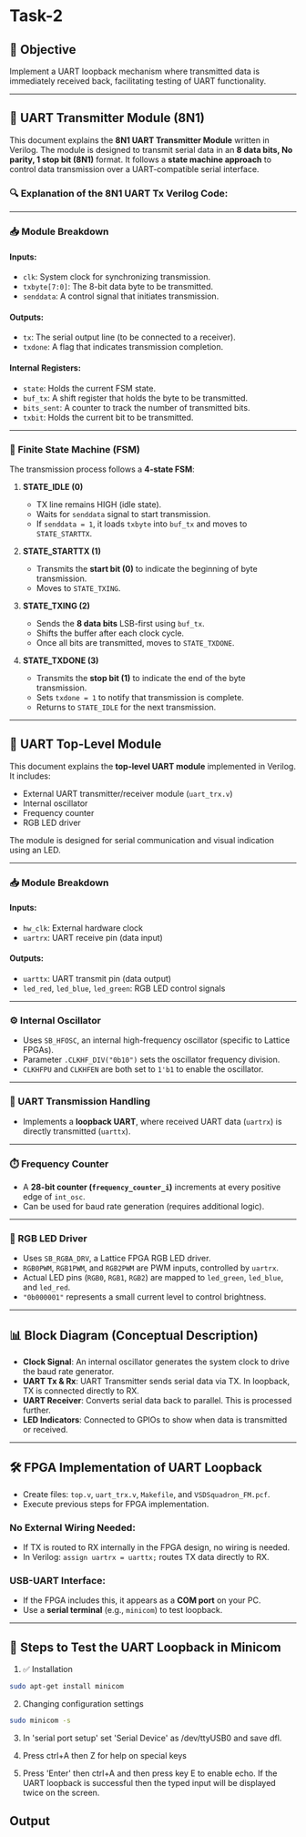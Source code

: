 # Task-2

## 🎯 Objective  
Implement a UART loopback mechanism where transmitted data is immediately received back, facilitating testing of UART functionality.

---

## 🧩 UART Transmitter Module (8N1)

This document explains the **8N1 UART Transmitter Module** written in Verilog. The module is designed to transmit serial data in an **8 data bits, No parity, 1 stop bit (8N1)** format. It follows a **state machine approach** to control data transmission over a UART-compatible serial interface.

### 🔍 Explanation of the 8N1 UART Tx Verilog Code:

---

### 📥 Module Breakdown

#### Inputs:
- `clk`: System clock for synchronizing transmission.  
- `txbyte[7:0]`: The 8-bit data byte to be transmitted.  
- `senddata`: A control signal that initiates transmission.  

#### Outputs:
- `tx`: The serial output line (to be connected to a receiver).  
- `txdone`: A flag that indicates transmission completion.  

#### Internal Registers:
- `state`: Holds the current FSM state.  
- `buf_tx`: A shift register that holds the byte to be transmitted.  
- `bits_sent`: A counter to track the number of transmitted bits.  
- `txbit`: Holds the current bit to be transmitted.  

---

### 🧠 Finite State Machine (FSM)

The transmission process follows a **4-state FSM**:

1. **STATE_IDLE (0)**  
   - TX line remains HIGH (idle state).  
   - Waits for `senddata` signal to start transmission.  
   - If `senddata = 1`, it loads `txbyte` into `buf_tx` and moves to `STATE_STARTTX`.

2. **STATE_STARTTX (1)**  
   - Transmits the **start bit (0)** to indicate the beginning of byte transmission.  
   - Moves to `STATE_TXING`.

3. **STATE_TXING (2)**  
   - Sends the **8 data bits** LSB-first using `buf_tx`.  
   - Shifts the buffer after each clock cycle.  
   - Once all bits are transmitted, moves to `STATE_TXDONE`.

4. **STATE_TXDONE (3)**  
   - Transmits the **stop bit (1)** to indicate the end of the byte transmission.  
   - Sets `txdone = 1` to notify that transmission is complete.  
   - Returns to `STATE_IDLE` for the next transmission.

---

## 🧱 UART Top-Level Module

This document explains the **top-level UART module** implemented in Verilog. It includes:

- External UART transmitter/receiver module (`uart_trx.v`)
- Internal oscillator
- Frequency counter
- RGB LED driver  

The module is designed for serial communication and visual indication using an LED.

---

### 📥 Module Breakdown

#### Inputs:
- `hw_clk`: External hardware clock  
- `uartrx`: UART receive pin (data input)  

#### Outputs:
- `uarttx`: UART transmit pin (data output)  
- `led_red`, `led_blue`, `led_green`: RGB LED control signals  

---

### ⚙️ Internal Oscillator

- Uses `SB_HFOSC`, an internal high-frequency oscillator (specific to Lattice FPGAs).  
- Parameter `.CLKHF_DIV("0b10")` sets the oscillator frequency division.  
- `CLKHFPU` and `CLKHFEN` are both set to `1'b1` to enable the oscillator.

---

### 🔁 UART Transmission Handling

- Implements a **loopback UART**, where received UART data (`uartrx`) is directly transmitted (`uarttx`).

---

### ⏱️ Frequency Counter

- A **28-bit counter (`frequency_counter_i`)** increments at every positive edge of `int_osc`.  
- Can be used for baud rate generation (requires additional logic).

---

### 🔦 RGB LED Driver

- Uses `SB_RGBA_DRV`, a Lattice FPGA RGB LED driver.  
- `RGB0PWM`, `RGB1PWM`, and `RGB2PWM` are PWM inputs, controlled by `uartrx`.  
- Actual LED pins (`RGB0`, `RGB1`, `RGB2`) are mapped to `led_green`, `led_blue`, and `led_red`.  
- `"0b000001"` represents a small current level to control brightness.

---

## 📊 Block Diagram (Conceptual Description)

- **Clock Signal**: An internal oscillator generates the system clock to drive the baud rate generator.
- **UART Tx & Rx**: UART Transmitter sends serial data via TX. In loopback, TX is connected directly to RX.
- **UART Receiver**: Converts serial data back to parallel. This is processed further.
- **LED Indicators**: Connected to GPIOs to show when data is transmitted or received.

---

## 🛠️ FPGA Implementation of UART Loopback

- Create files: `top.v`, `uart_trx.v`, `Makefile`, and `VSDSquadron_FM.pcf`.  
- Execute previous steps for FPGA implementation.

### No External Wiring Needed:
- If TX is routed to RX internally in the FPGA design, no wiring is needed.  
- In Verilog: `assign uartrx = uarttx;` routes TX data directly to RX.  

### USB-UART Interface:
- If the FPGA includes this, it appears as a **COM port** on your PC.  
- Use a **serial terminal** (e.g., `minicom`) to test loopback.

---

## 🧪 Steps to Test the UART Loopback in Minicom

1. ✅ Installation

```bash
sudo apt-get install minicom 
```

2. Changing configuration settings
```bash
sudo minicom -s
```
3. In 'serial port setup' set 'Serial Device' as /dev/ttyUSB0 and save dfl.

4. Press ctrl+A then Z for help on special keys

5. Press 'Enter' then ctrl+A and then press key E to enable echo. If the UART loopback is successful then the typed input will be displayed twice on the screen.

## Output

